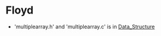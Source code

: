 # Floyd

* 'multiplearray.h' and 'multiplearray.c' is in [Data_Structure](https://github.com/RPF511/Data_Structure)
